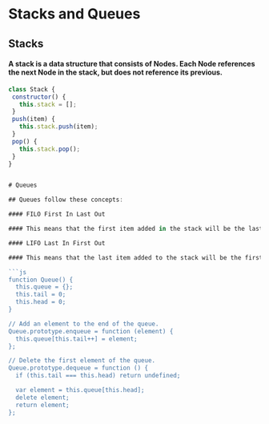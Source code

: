 # Stacks and Queues

## Stacks

#### A stack is a data structure that consists of Nodes. Each Node references the next Node in the stack, but does not reference its previous.

````js
class Stack {
 constructor() {
   this.stack = [];
 }
 push(item) {
   this.stack.push(item);
 }
 pop() {
   this.stack.pop();
 }
}


# Queues

## Queues follow these concepts:

#### FILO First In Last Out

#### This means that the first item added in the stack will be the last item popped out of the stack.

#### LIFO Last In First Out

#### This means that the last item added to the stack will be the first item popped out of the stack

```js
function Queue() {
  this.queue = {};
  this.tail = 0;
  this.head = 0;
}

// Add an element to the end of the queue.
Queue.prototype.enqueue = function (element) {
  this.queue[this.tail++] = element;
};

// Delete the first element of the queue.
Queue.prototype.dequeue = function () {
  if (this.tail === this.head) return undefined;

  var element = this.queue[this.head];
  delete element;
  return element;
};
````
